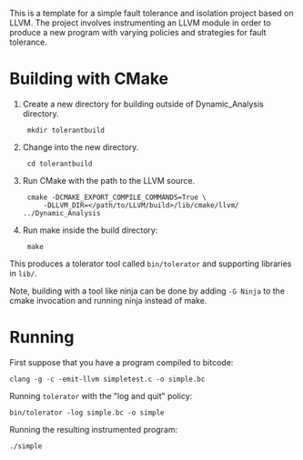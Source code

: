 This is a template for a simple fault tolerance and isolation project based
on LLVM. The project involves instrumenting an LLVM module in order to
produce a new program with varying policies and strategies for fault
tolerance.

Building with CMake
==============================================

1. Create a new directory for building outside of Dynamic_Analysis directory.

        mkdir tolerantbuild

2. Change into the new directory.

        cd tolerantbuild

3. Run CMake with the path to the LLVM source.

        cmake -DCMAKE_EXPORT_COMPILE_COMMANDS=True \
            -DLLVM_DIR=</path/to/LLVM/build>/lib/cmake/llvm/ ../Dynamic_Analysis

4. Run make inside the build directory:

        make

This produces a tolerator tool called `bin/tolerator` and supporting
libraries in `lib/`.

Note, building with a tool like ninja can be done by adding `-G Ninja` to
the cmake invocation and running ninja instead of make.

Running
==============================================

First suppose that you have a program compiled to bitcode:

    clang -g -c -emit-llvm simpletest.c -o simple.bc

Running `tolerator` with the "log and quit" policy:

    bin/tolerator -log simple.bc -o simple

Running the resulting instrumented program:

    ./simple

